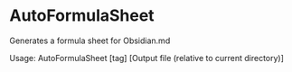 # AutoFormulaSheet
Generates a formula sheet for Obsidian.md

Usage:
AutoFormulaSheet [tag] [Output file (relative to current directory)]
